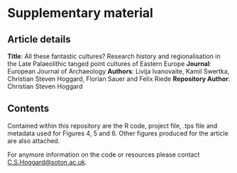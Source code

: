# Supplementary material 

## Article details

**Title**: All these fantastic cultures? Research history and regionalisation in the Late Palaeolithic tanged point cultures of Eastern Europe 
**Journal**: European Journal of Archaeology 
**Authors**: Livija Ivanovaite, Kamil Swertka, Christian Steven Hoggard, Florian Sauer and Felix Riede 
**Repository Author**: Christian Steven Hoggard 

## Contents

Contained within this repository are the R code, project file, .tps file and metadata used for Figures 4, 5 and 6. Other figures produced for the article are also attached.

For anymore information on the code or resources please contact C.S.Hoggard@soton.ac.uk.
